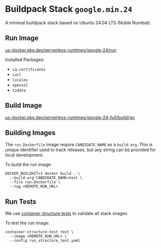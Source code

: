 # Buildpack Stack `google.min.24`

A minimal buildpack stack based on Ubuntu 24.04 LTS (Noble Numbat).

## Run Image

[us-docker.pkg.dev/serverless-runtimes/google-24/run](https://us-docker.pkg.dev/serverless-runtimes/google-24/run)

Installed Packages:

* `ca-certificates`
* `curl`
* `locales`
* `openssl`
* `tzdata`

## Build Image

[us-docker.pkg.dev/serverless-runtimes/google-24-full/build/go](https://us-docker.pkg.dev/serverless-runtimes/google-24-full/build/go)

## Building Images

The `run.Dockerfile` image require `CANDIDATE_NAME` as a `build-arg`. This is
unique identifier used to track releases, but any string can be provided for
local development.

To build the run image:

```
DOCKER_BUILDKIT=1 docker build . \
  --build-arg CANDIDATE_NAME=test \
  --file run.Dockerfile \
  --tag <REMOTE_RUN_URL>
```

## Run Tests

We use [container structure tests](https://github.com/GoogleContainerTools/container-structure-test)
to validate all stack images.

To test the run image:

```
container-structure-test test \
  --image <REMOTE_RUN_URL> \
  --config run_structure_test.yaml
```
